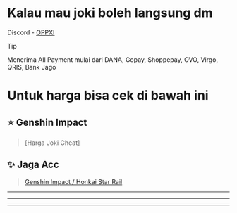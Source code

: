 # Kalau mau joki boleh langsung dm

Discord - [OPPXI](<https://discordapp.com/users/1020301464704397402>)

> [!TIP]
> Menerima All Payment mulai dari DANA, Gopay, Shoppepay, OVO, Virgo, QRIS, Bank Jago
# Untuk harga bisa cek di bawah ini
## ⭐ Genshin Impact
> [Harga Joki Cheat]
> 
## ✨ Jaga Acc
> [Genshin Impact / Honkai Star Rail](<https://github.com/oppxi/Info-Joki-Pilot/blob/main/JagaAccount.md>)

---------
--------
-------

